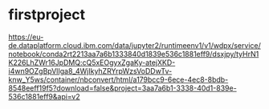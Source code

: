 # firstproject
https://eu-de.dataplatform.cloud.ibm.com/data/jupyter2/runtimeenv1/v1/wdpx/service/notebook/conda2rt2213aa7a6b1333840d1839e536c1881eff9/dsxjpy/tyHrN1K226LhZWr16JpDMQ:cQ5xEOgyxZgaKy-atejXKD-i4wn9OZgBpVlIga8_4WjIkyhZRYrpWzsVoDDwTv-knw_Y5ws/container/nbconvert/html/a179bcc9-6ece-4ec8-8bdb-8548eeff19f5?download=false&project=3aa7a6b1-3338-40d1-839e-536c1881eff9&api=v2
